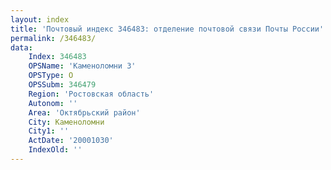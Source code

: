 ```yaml
---
layout: index
title: 'Почтовый индекс 346483: отделение почтовой связи Почты России'
permalink: /346483/
data:
    Index: 346483
    OPSName: 'Каменоломни 3'
    OPSType: О
    OPSSubm: 346479
    Region: 'Ростовская область'
    Autonom: ''
    Area: 'Октябрьский район'
    City: Каменоломни
    City1: ''
    ActDate: '20001030'
    IndexOld: ''
---
```


